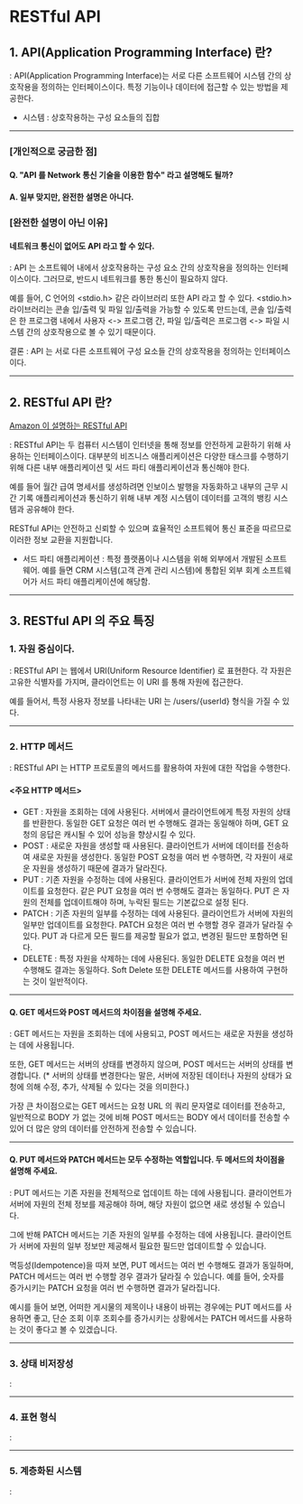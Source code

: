 # RESTful API

## 1. API(Application Programming Interface) 란?

: API(Application Programming Interface)는
서로 다른 소프트웨어 시스템 간의 상호작용을 정의하는 인터페이스이다.
특정 기능이나 데이터에 접근할 수 있는 방법을 제공한다.

* 시스템 : 상호작용하는 구성 요소들의 집합

---

### [개인적으로 궁금한 점]

#### Q. "API 를 Network 통신 기술을 이용한 함수" 라고 설명해도 될까?
#### A. 일부 맞지만, 완전한 설명은 아니다.

### [완전한 설명이 아닌 이유]

#### 네트워크 통신이 없어도 API 라고 할 수 있다.


: API 는 소프트웨어 내에서 상호작용하는 구성 요소 간의 상호작용을 정의하는 인터페이스이다.
그러므로, 반드시 네트워크를 통한 통신이 필요하지 않다.

예를 들어, C 언어의 <stdio.h> 같은 라이브러리 또한 API 라고 할 수 있다.
<stdio.h> 라이브러리는 콘솔 입/출력 및 파일 입/출력을 가능할 수 있도록 만드는데,
콘솔 입/출력은 한 프로그램 내에서 사용자 <-> 프로그램 간, 파일 입/출력은 프로그램 <-> 파일 시스템 간의 상호작용으로 볼 수 있기 때문이다.

결론 : API 는 서로 다른 소프트웨어 구성 요소들 간의 상호작용을 정의하는 인터페이스이다.

---

## 2. RESTful API 란?

[Amazon 이 설명하는 RESTful API](https://aws.amazon.com/ko/what-is/restful-api/)


: RESTful API는 두 컴퓨터 시스템이 인터넷을 통해
정보를 안전하게 교환하기 위해 사용하는 인터페이스이다.
대부분의 비즈니스 애플리케이션은 다양한 태스크를 수행하기
위해 다른 내부 애플리케이션 및 서드 파티 애플리케이션과 통신해야 한다.

예를 들어 월간 급여 명세서를 생성하려면 인보이스 발행을 자동화하고
내부의 근무 시간 기록 애플리케이션과 통신하기 위해 내부 계정 시스템이 데이터를
고객의 뱅킹 시스템과 공유해야 한다.

RESTful API는 안전하고 신뢰할 수 있으며
효율적인 소프트웨어 통신 표준을 따르므로 이러한 정보 교환을 지원합니다.

* 서드 파티 애플리케이션
: 특정 플랫폼이나 시스템을 위해 외부에서 개발된 소프트웨어.
예를 들면 CRM 시스템(고객 관계 관리 시스템)에 통합된 외부 회계 소프트웨어가 서드 파티 애플리케이션에 해당함.

---

## 3. RESTful API 의 주요 특징


### 1. 자원 중심이다.


: RESTful API 는 웹에서 URI(Uniform Resource Identifier) 로 표현한다.
각 자원은 고유한 식별자를 가지며, 클라이언트는 이 URI 를 통해 자원에 접근한다.

예를 들어서, 특정 사용자 정보를 나타내는 URI 는 /users/{userId} 형식을 가질 수 있다.

---
### 2. HTTP 메서드


: RESTful API 는 HTTP 프로토콜의 메서드를 활용하여 자원에 대한 작업을 수행한다.

#### <주요 HTTP 메서드>
- GET : 자원을 조회하는 데에 사용된다. 서버에서 클라이언트에게 특정 자원의 상태를 반환한다. 동일한 GET 요청은 여러 번 수행해도 결과는 동일해야 하며, GET 요청의 응답은 캐시될 수 있어 성능을 향상시킬 수 있다.
- POST : 새로운 자원을 생성할 때 사용된다. 클라이언트가 서버에 데이터를 전송하여 새로운 자원을 생성한다. 동일한 POST 요청을 여러 번 수행하면, 각 자원이 새로운 자원을 생성하기 때문에 결과가 달라진다.
- PUT : 기존 자원을 수정하는 데에 사용된다. 클라이언트가 서버에 전체 자원의 업데이트를 요청한다. 같은 PUT 요청을 여러 번 수행해도 결과는 동일하다. PUT 은 자원의 전체를 업데이트해야 하며, 누락된 필드는 기본값으로 설정 된다.
- PATCH : 기존 자원의 일부를 수정하는 데에 사용된다. 클라이언트가 서버에 자원의 일부만 업데이트를 요청한다. PATCH 요청은 여러 번 수행할 경우 결과가 달라질 수 있다. PUT 과 다르게 모든 필드를 제공할 필요가 없고, 변경된 필드만 포함하면 된다.
- DELETE : 특정 자원을 삭제하는 데에 사용된다. 동일한 DELETE 요청을 여러 번 수행해도 결과는 동일하다. Soft Delete 또한 DELETE 메서드를 사용하여 구현하는 것이 일반적이다.
---
#### Q. GET 메서드와 POST 메서드의 차이점을 설명해 주세요.


: GET 메서드는 자원을 조회하는 데에 사용되고, POST 메서드는 새로운 자원을 생성하는 데에 사용됩니다.

또한, GET 메서드는 서버의 상태를 변경하지 않으며, POST 메서드는 서버의 상태를 변경합니다. (* 서버의 상태를 변경한다는 말은, 서버에 저장된 데이터나 자원의 상태가 요청에 의해 수정, 추가, 삭제될 수 있다는 것을 의미한다.)

가장 큰 차이점으로는 GET 메서드는 요청 URL 의 쿼리 문자열로 데이터를 전송하고, 일반적으로 BODY 가 없는 것에 비해 POST 메서드는 BODY 에서 데이터를 전송할 수 있어 더 많은 양의 데이터를 안전하게 전송할 수 있습니다.

---

#### Q. PUT 메서드와 PATCH 메서드는 모두 수정하는 역할입니다. 두 메서드의 차이점을 설명해 주세요.


: PUT 메서드는 기존 자원을 전체적으로 업데이트 하는 데에 사용됩니다. 클라이언트가 서버에 자원의 전체 정보를 제공해야 하며, 해당 자원이 없으면 새로 생성될 수 있습니다.

그에 반해 PATCH 메서드는 기존 자원의 일부를 수정하는 데에 사용됩니다. 클라이언트가 서버에 자원의 일부 정보만 제공해서 필요한 필드만 업데이트할 수 있습니다.

멱등성(Idempotence)을 따져 보면, PUT 메서드는 여러 번 수행해도 결과가 동일하며, PATCH 메서드는 여러 번 수행할 경우 결과가 달라질 수 있습니다. 예를 들어, 숫자를 증가시키는 PATCH 요청을 여러 번 수행하면 결과가 달라집니다.

예시를 들어 보면, 어떠한 게시물의 제목이나 내용이 바뀌는 경우에는 PUT 메서드를 사용하면 좋고, 단순 조회 이후 조회수를 증가시키는 상황에서는 PATCH 메서드를 사용하는 것이 좋다고 볼 수 있겠습니다.

---
### 3. 상태 비저장성


: 

---
### 4. 표현 형식


: 

---
### 5. 계층화된 시스템


: 